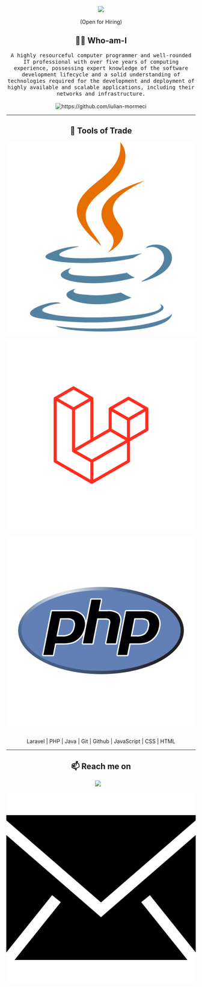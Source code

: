 <!---
iulian-mormeci/iulian-mormeci is a ✨ special ✨ repository because its `README.md` (this file) appears on your GitHub profile.
You can click the Preview link to take a look at your changes.
--->
<div align="center">
  <img src="./images/header.gif alt="header"/>
</div>
<p align="center"> (Open for Hiring)</p>

<h2 align="center"> 👨‍💻 Who-am-I</h2>
<p align="center">
  <samp>A highly resourceful computer programmer and well-rounded IT professional with over five years of computing experience, possessing expert knowledge of the software development lifecycle and a solid understanding of technologies required for the development and deployment of highly available and scalable applications, including their networks and infrastructure.
  </samp>
  <br> <br>
  <img src="https://github.com/iulian-mormeci" alt="https://github.com/iulian-mormeci" />
</p>

<hr>

<h2 align="center"> 🔭 Tools of Trade</h2>
<p align="center">
  <img src="./icons/java.svg" />&nbsp;&nbsp;&nbsp;
  <img src="./icons/laravel.svg" />&nbsp;&nbsp;&nbsp;
  <img src="./icons/php.svg" />&nbsp;&nbsp;
</p>
<p align="center"> Laravel | PHP | Java | Git | Github | JavaScript | CSS | HTML</p>

<hr>

<h2  align="center">📫 Reach me on</h2>
<p align="center">
  <a target="_blank"href="https://www.linkedin.com/in/iulian-catalin-mormeci-developer/"><img src="https://img.shields.io/badge/linkedin-%230077B5.svg?&style=for-the-badge&logo=linkedin&logoColor=white" /></a>&nbsp;&nbsp;&nbsp;&nbsp;

  <a href="mailto:iulian.mormeci@proton.me?subject=Hello%20Iulian,%20From%20Github"><img src="./icons/email.svg" /></a>&nbsp;&nbsp;&nbsp;&nbsp;
</p>

